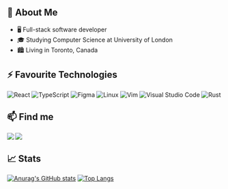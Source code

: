 ## 👋 About Me
- 🖥️ Full-stack software developer
- 🎓 Studying Computer Science at University of London
- 🏙️ Living in Toronto, Canada

## ⚡ Favourite Technologies
![React](https://img.shields.io/badge/react-%2320232a.svg?style=for-the-badge&logo=react&logoColor=%2361DAFB)
![TypeScript](https://img.shields.io/badge/typescript-%23007ACC.svg?style=for-the-badge&logo=typescript&logoColor=white)
![Figma](https://img.shields.io/badge/figma-%23F24E1E.svg?style=for-the-badge&logo=figma&logoColor=white)
![Linux](https://img.shields.io/badge/Linux-FCC624?style=for-the-badge&logo=linux&logoColor=black)
![Vim](https://img.shields.io/badge/VIM-%2311AB00.svg?style=for-the-badge&logo=vim&logoColor=white)
![Visual Studio Code](https://img.shields.io/badge/Visual%20Studio%20Code-0078d7.svg?style=for-the-badge&logo=visual-studio-code&logoColor=white)
![Rust](https://img.shields.io/badge/rust-%23000000.svg?style=for-the-badge&logo=rust&logoColor=white)

## 📫 Find me
[<img src="https://img.icons8.com/fluency/48/000000/linkedin.png"/>][linkedin]
[<img align="left" src="https://img.icons8.com/fluency/48/000000/twitter.png"/>][twitter]

## 📈 Stats
[![Anurag's GitHub stats](https://github-readme-stats.vercel.app/api?username=billyhawkes&show_icons=true)](https://github.com/anuraghazra/github-readme-stats)
[![Top Langs](https://github-readme-stats.vercel.app/api/top-langs/?username=billyhawkes&layout=compact)](https://github.com/anuraghazra/github-readme-stats)

[twitter]: https://twitter.com/hawkes_billy
[linkedin]: https://www.linkedin.com/in/billy-hawkes/
